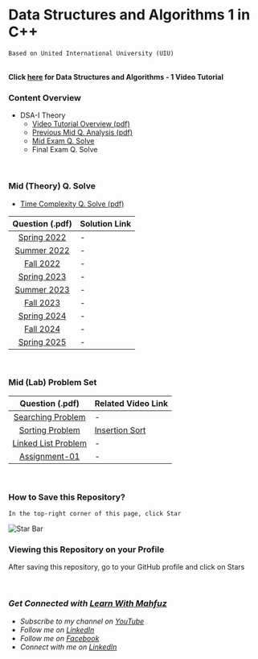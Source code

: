 # Data Structures and Algorithms 1 in C++
`Based on United International University (UIU)`  
<br>

**Click [here](https://www.youtube.com/watch?v=L4e-tilKq-E&list=PLTsdGoNQPfQRbALyunpyLvYQu9w4cito4) for Data Structures and Algorithms - 1 Video Tutorial**
<br>

### Content Overview
  - DSA-I Theory
    - [Video Tutorial Overview (pdf)](https://github.com/mahfuzhasanreza/uiu-DSA-1/blob/main/dsa-1-tutorial-overview.pdf)
    - [Previous Mid Q. Analysis (pdf)](https://github.com/mahfuzhasanreza/data-structures-and-algorithms-in-cpp/blob/main/UIU_DSA-I_Mid_Q_Analysis.pdf)
    - [Mid Exam Q. Solve](https://github.com/mahfuzhasanreza/data-structures-and-algorithms-in-cpp/tree/main?tab=readme-ov-file#dsa-i-mid-theory-q-solve)
    - Final Exam Q. Solve

<br>

### Mid (Theory) Q. Solve
  - [Time Complexity Q. Solve (pdf)](https://github.com/mahfuzhasanreza/uiu-DSA-1/blob/main/TimeComplexity-Mid-Q-Solve.pdf)

  | Question (.pdf) | Solution Link |
  :----------------:|----------------
  [Spring 2022](https://github.com/mahfuzhasanreza/data-structures-and-algorithms-in-cpp/blob/main/Previous%20Mid%20Questions/Spring22.pdf) | -
  [Summer 2022](https://github.com/mahfuzhasanreza/data-structures-and-algorithms-in-cpp/blob/main/Previous%20Mid%20Questions/Summer22.pdf) | -
  [Fall 2022](https://github.com/mahfuzhasanreza/data-structures-and-algorithms-in-cpp/blob/main/Previous%20Mid%20Questions/Fall22.pdf) | -
  [Spring 2023](https://github.com/mahfuzhasanreza/data-structures-and-algorithms-in-cpp/blob/main/Previous%20Mid%20Questions/Spring23.pdf) | -
  [Summer 2023](https://github.com/mahfuzhasanreza/data-structures-and-algorithms-in-cpp/blob/main/Previous%20Mid%20Questions/Summer23.pdf) | -
  [Fall 2023](https://github.com/mahfuzhasanreza/data-structures-and-algorithms-in-cpp/blob/main/Previous%20Mid%20Questions/Fall23.pdf) | -
  [Spring 2024](https://github.com/mahfuzhasanreza/uiu-DSA-1/blob/main/Previous%20Mid%20Questions/Spring24.pdf) | -
  [Fall 2024](https://github.com/mahfuzhasanreza/uiu-DSA-1/blob/main/Previous%20Mid%20Questions/Fall24.pdf) | -
  [Spring 2025](https://github.com/mahfuzhasanreza/uiu-DSA-1/blob/main/Previous%20Mid%20Questions/Spring25.pdf) | -
  
<br>

### Mid (Lab) Problem Set
  | Question (.pdf) | Related Video Link |
  :----------------:|----------------
  [Searching Problem](https://github.com/mahfuzhasanreza/uiu-DSA-1/blob/main/DSA-1-Lab/Searching-Problem-Set.pdf) | -
  [Sorting Problem](https://github.com/mahfuzhasanreza/uiu-DSA-1/blob/main/DSA-1-Lab/Sorting-Problem-Set.pdf) | [Insertion Sort](https://www.youtube.com/watch?v=Wchle4UPHE4&list=PLTsdGoNQPfQRbALyunpyLvYQu9w4cito4&index=5)
  [Linked List Problem](https://github.com/mahfuzhasanreza/uiu-DSA-1/blob/main/DSA-1-Lab/Linked-List-Problem-Set.pdf) | -
  [Assignment-01](https://github.com/mahfuzhasanreza/uiu-DSA-1/blob/main/DSA-1-Lab/Assignment-01.pdf) | -
  
<br>

### How to Save this Repository?
`In the top-right corner of this page, click Star`

![Star Bar](https://docs.github.com/assets/cb-8608/mw-1440/images/help/stars/starring-a-repository.webp)

### Viewing this Repository on your Profile
After saving this repository, go to your GitHub profile and click on Stars

<br>


### _Get Connected with [Learn With Mahfuz](https://www.youtube.com/@learn-with-mahfuz)_
  - _Subscribe to my channel on [YouTube](https://www.youtube.com/@learn-with-mahfuz)_
  - _Follow me on [LinkedIn](https://www.linkedin.com/company/learn-with-mahfuz)_
  - _Follow me on [Facebook](https://www.facebook.com/LearnWithMahfuzLWM)_
  - _Connect with me on [LinkedIn](https://www.linkedin.com/in/mahfuzhasanreza/)_
 

